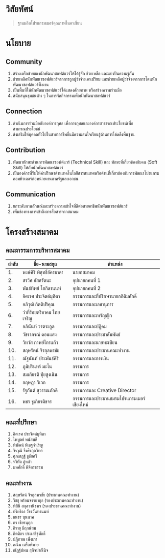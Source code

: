 # วิสัยทัศน์
> ฐานผลิตโปรแกรมเมอร์คุณภาพในอาเซียน

# นโยบาย
## Community
1. สร้างเครือข่ายของนักพัฒนาซอฟต์แวร์ให้ได้รู้จัก ช่วยเหลือ และแบ่งปันความรู้กัน
2. ช่วยเหลือนักพัฒนาซอฟต์แวร์จากการถูกผู้ว่าจ้างเอาเปรียบ และช่วยเหลือผู้ว่าจ้างจากการโดนนักพัฒนาซอฟต์แวร์ทิ้งงาน
3. เป็นพื้นที่ให้นักพัฒนาซอฟต์แวร์ได้แสดงศักยภาพ หรือสร้างความร่วมมือ
4. สนับสนุนชุมชนต่าง ๆ ในการจัดกิจกรรมเพื่อนักพัฒนาซอฟต์แวร์

## Connection
1. ดำเนินการร่วมมือกับองค์การกุศล เพื่อการกุศลและองค์กรสาธารณประโยชน์เพื่อสาธารณประโยชน์
2. ส่งเสริมให้บุคคลทั่วไปในสาขาอาชีพอื่นมีความสนใจเรียนรู้ด้านการโค้ดดิ้งพื้นฐาน

## Contribution
1. พัฒนาทักษะด้านการพัฒนาซอฟต์แวร์ (Technical Skill) และ ทักษะที่เกี่ยวข้องกับคน (Soft Skill) ให้กับนักพัฒนาซอฟต์แวร์
2. เป็นองค์กรที่รับให้คำปรึกษาด้านเทคโนโลยีสารสนเทศหรือด้านที่เกี่ยวข้องกับการพัฒนาโปรแกรมคอมพิวเตอร์ต่อหน่วยงานภาครัฐและเอกชน

## Communication
1. ยกระดับภาพลักษณ์และสร้างความเข้าใจที่ดีต่อสายอาชีพนักพัฒนาซอฟต์แวร์
2. เพิ่มช่องทางการเข้าถึงการสื่อสารจากสมาคม

# โครงสร้างสมาคม
## คณะกรรมการบริหารสมาคม
| ลำดับ  | ชื่อ-นามสกุล  | ตำแหน่ง |
|---|---|---|
| 1. | พงษ์ศิริ พิสุทธิ์อัครธาดา  |  นายกสมาคม |
| 2. | สรวิศ อัสสรัตนะ | อุปนายกคนที่ 1 |
| 3. | พันธ์ทิพย์ โกกิลานนท์ | อุปนายกคนที่ 2 |
| 4. | อิศเรศ ประจิตต์มุทิตา | กรรมการและที่ปรึกษานายกกิติมศักดิ์ |
| 5. | อภิวุฒิ กิตติปริคุณ | กรรมการและเลขานุการ |
| 6. | ว่าที่ร้อยตรีอาคม ไทยเจริญ | กรรมการและเหรัญญิก |
| 7. | อภินันท์ วรตระกูล | กรรมการและปฏิคม |
| 8. | วัชราภรณ์ ดอนแสง | กรรมการและประชาสัมพันธ์ |
| 9. | วิทวัส กาพย์ไกรแก้ว | กรรมการและนายทะเบียน |
| 10. | สฤษรัตน์ จิรกุลพรชัย | กรรมการและประธานคณะทำงาน |
| 11. | ณัฐนันท์ ประพันธ์ศิริ | กรรมการและการเงิน |
| 12. | ภูมิปรินทร์ มะโน | กรรมการ |
| 13. | สมเกียรติ ปุ๋ยสูงเนิน | กรรมการ |
| 14. | กฤษฎา วิเวก | กรรมการ |
| 15. | รัฐกันต์ สุวรรณภักดี | กรรมการและ Creative Director |
| 16. | พชร ชูเกียรติขจร | กรรมการและประธานชมรมโปรแกรมเมอร์เชียงใหม่ |

## คณะที่ปรึกษา
1. อิศเรศ ประจิตต์มุทิตา
2. ไพบูลย์ พนัสบดี
3. พิพัฒน์ พิเชฐจำเริญ
4. จิรวุฒิ จึงศิรกุลวิทย์
5. ศุภเสฏฐ์ ชูชัยศรี
6. รวิทัต ภู่หลำ
7. มหศักดิ์ พิจิตรธรรม

## คณะทำงาน
1. สฤษรัตน์ จิรกุลพรชัย        (ประธานคณะทำงาน)
2. วิชชุ พร้อมจรรยากุล        (รองประธานคณะทำงาน)
3. พิสินี สกุลวานิชพร          (รองประธานคณะทำงาน)
4. ปริยธิดา วัชรวันทานนท์      
5. ธนธร บุนนาค             
6. กร เธียรนุกุล             
7. ถิรายุ มีฤกษ์สม            
8. กิตติกร ประเสริฐศักดิ์       
9. ปฎิภาณ เพ็งเภา           
10. คณิน เครือพิมาย          
11. ณัฏฐ์ปพน สุกิจปาณีนิจ       
